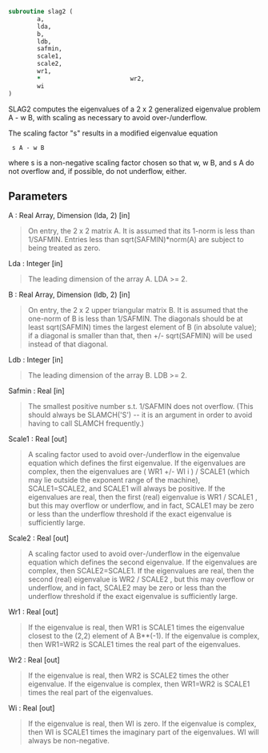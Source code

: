 ```fortran
subroutine slag2 (
		a,
		lda,
		b,
		ldb,
		safmin,
		scale1,
		scale2,
		wr1,
		*                         wr2,
		wi
)
```

 SLAG2 computes the eigenvalues of a 2 x 2 generalized eigenvalue
 problem  A - w B, with scaling as necessary to avoid over-/underflow.

 The scaling factor "s" results in a modified eigenvalue equation

     s A - w B

 where  s  is a non-negative scaling factor chosen so that  w,  w B,
 and  s A  do not overflow and, if possible, do not underflow, either.

## Parameters
A : Real Array, Dimension (lda, 2) [in]
> On entry, the 2 x 2 matrix A.  It is assumed that its 1-norm
> is less than 1/SAFMIN.  Entries less than
> sqrt(SAFMIN)*norm(A) are subject to being treated as zero.

Lda : Integer [in]
> The leading dimension of the array A.  LDA >= 2.

B : Real Array, Dimension (ldb, 2) [in]
> On entry, the 2 x 2 upper triangular matrix B.  It is
> assumed that the one-norm of B is less than 1/SAFMIN.  The
> diagonals should be at least sqrt(SAFMIN) times the largest
> element of B (in absolute value); if a diagonal is smaller
> than that, then  +/- sqrt(SAFMIN) will be used instead of
> that diagonal.

Ldb : Integer [in]
> The leading dimension of the array B.  LDB >= 2.

Safmin : Real [in]
> The smallest positive number s.t. 1/SAFMIN does not
> overflow.  (This should always be SLAMCH('S') -- it is an
> argument in order to avoid having to call SLAMCH frequently.)

Scale1 : Real [out]
> A scaling factor used to avoid over-/underflow in the
> eigenvalue equation which defines the first eigenvalue.  If
> the eigenvalues are complex, then the eigenvalues are
> ( WR1  +/-  WI i ) / SCALE1  (which may lie outside the
> exponent range of the machine), SCALE1=SCALE2, and SCALE1
> will always be positive.  If the eigenvalues are real, then
> the first (real) eigenvalue is  WR1 / SCALE1 , but this may
> overflow or underflow, and in fact, SCALE1 may be zero or
> less than the underflow threshold if the exact eigenvalue
> is sufficiently large.

Scale2 : Real [out]
> A scaling factor used to avoid over-/underflow in the
> eigenvalue equation which defines the second eigenvalue.  If
> the eigenvalues are complex, then SCALE2=SCALE1.  If the
> eigenvalues are real, then the second (real) eigenvalue is
> WR2 / SCALE2 , but this may overflow or underflow, and in
> fact, SCALE2 may be zero or less than the underflow
> threshold if the exact eigenvalue is sufficiently large.

Wr1 : Real [out]
> If the eigenvalue is real, then WR1 is SCALE1 times the
> eigenvalue closest to the (2,2) element of A B**(-1).  If the
> eigenvalue is complex, then WR1=WR2 is SCALE1 times the real
> part of the eigenvalues.

Wr2 : Real [out]
> If the eigenvalue is real, then WR2 is SCALE2 times the
> other eigenvalue.  If the eigenvalue is complex, then
> WR1=WR2 is SCALE1 times the real part of the eigenvalues.

Wi : Real [out]
> If the eigenvalue is real, then WI is zero.  If the
> eigenvalue is complex, then WI is SCALE1 times the imaginary
> part of the eigenvalues.  WI will always be non-negative.


